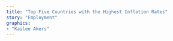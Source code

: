 ```yaml
---
title: "Top Five Countries with the Highest Inflation Rates"
story: "Employment"
graphics:
- "Kailee Akers"
---
```

<div class="divider"></div>
<section class="interactive flourish">
  <div class="flourish-embed" data-src="visualisation/320792"></div><script src="https://public.flourish.studio/resources/embed.js"></script>
</section>
<div class="divider"></div>
